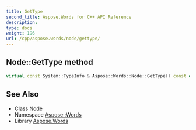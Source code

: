 ```yaml
---
title: GetType
second_title: Aspose.Words for C++ API Reference
description: 
type: docs
weight: 196
url: /cpp/aspose.words/node/gettype/
---
```

## Node::GetType method




```cpp
virtual const System::TypeInfo & Aspose::Words::Node::GetType() const override
```

## See Also

* Class [Node](../)
* Namespace [Aspose::Words](../../)
* Library [Aspose.Words](../../../)
